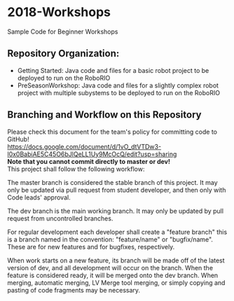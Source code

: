 # 2018-Workshops
Sample Code for Beginner Workshops

## Repository Organization:<br/>
- Getting Started: Java code and files for a basic robot project to be deployed to run on the RoboRIO<br/>
- PreSeasonWorkshop: Java code and files for a slightly complex robot project with multiple subystems to be deployed to run on the RoboRIO

## Branching and Workflow on this Repository<br/>
Please check this document for the team's policy for committing code to GitHub!<br/>
https://docs.google.com/document/d/1vO_dtVTDw3-l0x0BabiAE5C45O6bJlQeLL1Uy9McOcQ/edit?usp=sharing <br/>
**Note that you cannot commit directly to master or dev!**<br/>
This project shall follow the following workflow:<br/>

The master branch is considered the stable branch of this project. It may only be updated via pull request from student developer, and then only with Code leads' approval.<br/>

The dev branch is the main working branch. It may only be updated by pull request from uncontrolled branches.<br/>

For regular development each developer shall create a "feature branch" this is a branch named in the convention: "feature/name" or "bugfix/name". These are for new features and for bugfixes, respectively.<br/>

When work starts on a new feature, its branch will be made off of the latest version of dev, and all development will occur on the branch. When the feature is considered ready, it will be merged onto the dev branch. When merging, automatic merging, LV Merge tool merging, or simply copying and pasting of code fragments may be necessary.
